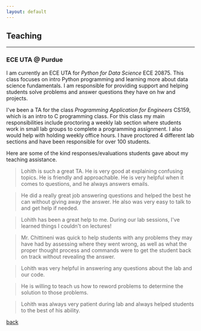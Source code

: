 ```yaml
---
layout: default
---
```


## Teaching
---
### ECE UTA @ Purdue

I am currently an ECE UTA for _Python for Data Science_ ECE 20875. This class focuses on intro Python programming and learning more about data science fundamentals. I am responsible for providing support and helping students solve problems and answer questions they have on hw and projects.

I've been a TA for the class _Programming Application for Engineers_ CS159, which is an intro to C programming class. For this class my main responsibilities include proctoring a weekly lab section where students work in small lab groups to complete a programming assignment. I also would help with holding weekly office hours. I have proctored 4 different lab sections and have been responsible for over 100 students.

Here are some of the kind responses/evaluations students gave about my teaching assistance.

>Lohith is such a great TA. He is very good at explaining confusing topics. He is friendly and approachable. He is very helpful when it comes to questions, and he always answers emails.

>He did a really great job answering questions and helped the best he can without giving away the answer. He also was very easy to talk to and get help if needed.

>Lohith has been a great help to me. During our lab sessions, I've learned things I couldn't on lectures!

>Mr. Chittineni was quick to help students with any problems they may have had by assessing where they went wrong, as well as what the proper thought process and commands were to get the student back on track without revealing the answer.

>Lohith was very helpful in answering any questions about the lab and our code.

>He is willing to teach us how to reword problems to determine the solution to those problems.

>Lohith was always very patient during lab and always helped students to the best of his ability.

[back](./)